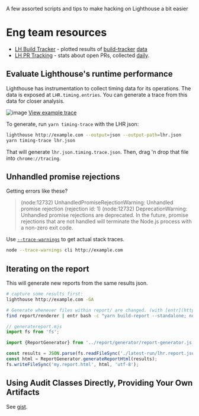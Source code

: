 A few assorted scripts and tips to make hacking on Lighthouse a bit easier

# Eng team resources

* [LH Build Tracker](https://lh-build-tracker.herokuapp.com/builds/limit/100) - plotted results of [build-tracker](../build-tracker.config.js) [data](../.github/workflows/ci.yml#:~:text=buildtracker)
* [LH PR Tracking](https://paulirish.github.io/lh-pr-tracking/) - stats about open PRs, collected [daily](https://github.com/paulirish/lh-pr-tracking/blob/master/.github/workflows/update-stats.yml).

## Evaluate Lighthouse's runtime performance

Lighthouse has instrumentation to collect timing data for its operations. The data is exposed at `LHR.timing.entries`.  You can generate a trace from this data for closer analysis.

![image](https://user-images.githubusercontent.com/39191/47525915-3c477000-d853-11e8-90a2-27036f93e682.png)
[View example trace](https://ahead-daughter.surge.sh/paulirish.json.timing.trace.html)

To generate, run `yarn timing-trace` with the LHR json:
```sh
lighthouse http://example.com --output=json --output-path=lhr.json
yarn timing-trace lhr.json
```

That will generate `lhr.json.timing.trace.json`. Then, drag 'n drop that file into `chrome://tracing`.

## Unhandled promise rejections

Getting errors like these?

> (node:12732) UnhandledPromiseRejectionWarning: Unhandled promise rejection (rejection id: 1)
> (node:12732) DeprecationWarning: Unhandled promise rejections are deprecated. In the future, promise rejections that are not handled will terminate the Node.js process with a non-zero exit code.

Use [`--trace-warnings`](https://medium.com/@jasnell/introducing-process-warnings-in-node-v6-3096700537ee) to get actual stack traces.

```sh
node --trace-warnings cli http://example.com
```

## Iterating on the report

This will generate new reports from the same results json.

```sh
# capture some results first:
lighthouse http://example.com -GA

# Generate whenever files within report/ are changed. (with [entr](https://eradman.com/entrproject/))
find report/renderer | entr bash -c "yarn build-report --standalone; node generatereport.mjs"

```
```js
// generatereport.mjs
import fs from 'fs';

import {ReportGenerator} from '../report/generator/report-generator.js';

const results = JSON.parse(fs.readFileSync('./latest-run/lhr.report.json', 'utf-8'));
const html = ReportGenerator.generateReportHtml(results);
fs.writeFileSync('my.report.html', html, 'utf-8');
```

## Using Audit Classes Directly, Providing Your Own Artifacts

See [gist](https://gist.github.com/connorjclark/d4555ad90ae5b5ecf793ad2d46ca52db).
